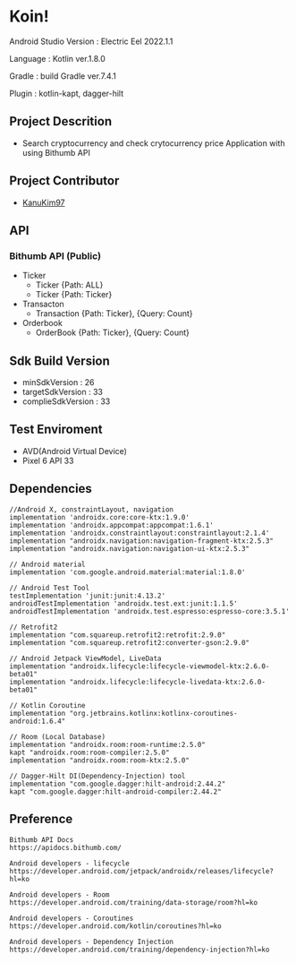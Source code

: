 # Koin!
  Android Studio Version : Electric Eel 2022.1.1
  
  Language : Kotlin ver.1.8.0
 
  Gradle : build Gradle ver.7.4.1
  
  Plugin : kotlin-kapt, dagger-hilt
## Project Descrition 
  - Search cryptocurrency and check crytocurrency price Application with using Bithumb API
  
## Project Contributor
  - [KanuKim97](https://github.com/KanuKim97)
  
## API
 ### Bithumb API (Public)
  - Ticker
    - Ticker {Path: ALL}
    - Ticker {Path: Ticker}
  - Transacton
    - Transaction {Path: Ticker}, {Query: Count}
  - Orderbook
    - OrderBook {Path: Ticker}, {Query: Count}
 
## Sdk Build Version 
  - minSdkVersion : 26
  - targetSdkVersion : 33
  - complieSdkVersion :  33

## Test Enviroment 
 - AVD(Android Virtual Device)
 - Pixel 6 API 33

## Dependencies
```
//Android X, constraintLayout, navigation
implementation 'androidx.core:core-ktx:1.9.0'
implementation 'androidx.appcompat:appcompat:1.6.1'
implementation 'androidx.constraintlayout:constraintlayout:2.1.4'
implementation "androidx.navigation:navigation-fragment-ktx:2.5.3"
implementation "androidx.navigation:navigation-ui-ktx:2.5.3"

// Android material
implementation 'com.google.android.material:material:1.8.0'

// Android Test Tool
testImplementation 'junit:junit:4.13.2'
androidTestImplementation 'androidx.test.ext:junit:1.1.5'
androidTestImplementation 'androidx.test.espresso:espresso-core:3.5.1'

// Retrofit2
implementation "com.squareup.retrofit2:retrofit:2.9.0"
implementation "com.squareup.retrofit2:converter-gson:2.9.0"

// Android Jetpack ViewModel, LiveData
implementation "androidx.lifecycle:lifecycle-viewmodel-ktx:2.6.0-beta01"
implementation "androidx.lifecycle:lifecycle-livedata-ktx:2.6.0-beta01"

// Kotlin Coroutine
implementation "org.jetbrains.kotlinx:kotlinx-coroutines-android:1.6.4"

// Room (Local Database)
implementation "androidx.room:room-runtime:2.5.0"
kapt "androidx.room:room-compiler:2.5.0"
implementation "androidx.room:room-ktx:2.5.0"

// Dagger-Hilt DI(Dependency-Injection) tool
implementation "com.google.dagger:hilt-android:2.44.2"
kapt "com.google.dagger:hilt-android-compiler:2.44.2"
```

## Preference 
```
Bithumb API Docs 
https://apidocs.bithumb.com/
  
Android developers - lifecycle
https://developer.android.com/jetpack/androidx/releases/lifecycle?hl=ko
  
Android developers - Room 
https://developer.android.com/training/data-storage/room?hl=ko

Android developers - Coroutines
https://developer.android.com/kotlin/coroutines?hl=ko

Android developers - Dependency Injection
https://developer.android.com/training/dependency-injection?hl=ko
```

